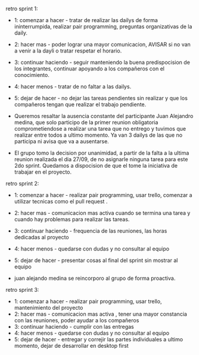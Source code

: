 retro sprint 1:
- 1: comenzar a hacer - tratar de realizar las dailys de forma ininterrumpida, realizar pair programming, preguntas organizativas de la daily.
- 2: hacer mas - poder lograr una mayor comunicacion, AVISAR si no van a venir a la dayli o tratar respetar el horario.
- 3: continuar haciendo - seguir manteniendo la buena predispocision de los integrantes, continuar apoyando a los compañeros con el conocimiento.
- 4: hacer menos - tratar de no faltar a las dailys.
- 5: dejar de hacer - no dejar las tareas pendientes sin realizar y que los compañeros tengan que realizar el trabajo pendiente.

- Queremos resaltar la ausencia constante del participante Juan Alejandro medina, 
que solo participo de la primer reunion obligatoria comprometiendose a realizar una tarea que no entrego y tuvimos que realizar entre todos a ultimo momento. 
Ya van 3 dailys de las que no participa ni avisa que va a ausentarse. 

- El grupo tomo la decision por unanimidad, a partir de la falta a la ultima reunion realizada el dia 27/09, de no asignarle ninguna tarea para este 2do sprint.
Quedamos a dispocision de que el tome la iniciativa de trabajar en el proyecto.


retro sprint 2:
- 1: comenzar a hacer - realizar pair programming, usar trello, comenzar a utilizar tecnicas como el pull request .
- 2: hacer mas - comunicacion mas activa cuando se termina una tarea y cuando hay problemas para realizar las tareas.
- 3: continuar haciendo - frequencia de las reuniones, las horas dedicadas al proyecto
- 4: hacer menos - quedarse con dudas y no consultar al equipo
- 5: dejar de hacer - presentar cosas al final del sprint sin mostrar al equipo

- juan alejando medina se reincorporo al grupo de forma proactiva.


retro sprint 3:
- 1: comenzar a hacer -  realizar pair programming, usar trello, mantenimiento del proyecto
- 2: hacer mas - comunicacion mas activa , tener una mayor constancia con las reuniones, poder ayudar a los compañeros
- 3: continuar haciendo - cumplir con las entregas
- 4: hacer menos - quedarse con dudas y no consultar al equipo
- 5: dejar de hacer - entregar y correjir las partes individuales a ultimo momento, dejar de desarrollar en desktop first

